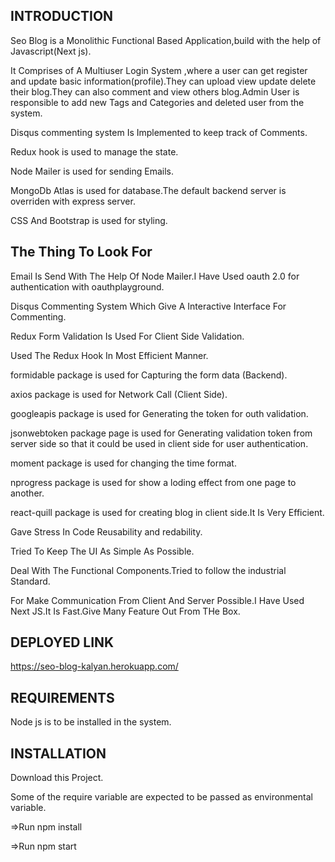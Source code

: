 INTRODUCTION
------------
Seo Blog is a Monolithic Functional Based Application,build with the help of Javascript(Next js).

It Comprises of A Multiuser Login System ,where a user can get register and update basic information(profile).They can upload view update delete their blog.They can also comment and view others blog.Admin User is responsible to add new Tags and Categories and deleted user from the system.  

Disqus commenting system Is Implemented to keep track of Comments.

Redux hook is used to manage the state.

Node Mailer is used for sending Emails.

MongoDb Atlas is used for database.The default backend server is overriden with express server.

CSS And Bootstrap is used for styling.


The Thing To Look For
------------
Email Is Send With The Help Of Node Mailer.I Have Used oauth 2.0 for authentication with oauthplayground.

Disqus Commenting System Which Give A Interactive Interface For Commenting.

Redux Form Validation Is Used For Client Side Validation.

Used The Redux Hook In Most Efficient Manner.

formidable package is used for Capturing the form data (Backend).

axios package is used for Network Call (Client Side).

googleapis package is used for Generating the token for outh validation.
  
jsonwebtoken package page is used for Generating validation token from server side so that it could be used in client side for user authentication.

moment package is used for changing the time format.

nprogress package is used for show a loding effect from one page to another.
  
react-quill package is used for creating blog in client side.It Is Very Efficient.
 
Gave Stress In Code Reusability and redability.

Tried To Keep The UI As Simple As Possible.

Deal With The Functional Components.Tried to follow the industrial Standard.

For Make Communication From Client And Server Possible.I Have Used Next JS.It Is Fast.Give Many Feature Out From THe Box.

DEPLOYED LINK
------------
https://seo-blog-kalyan.herokuapp.com/

REQUIREMENTS
------------
Node js is to be installed in the system.

INSTALLATION
------------
Download this Project.

Some of the require variable are expected to be passed as environmental variable.

=>Run npm install

=>Run npm start



